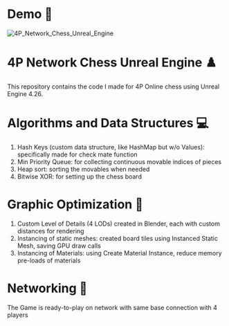 # Demo 🎥
![4P_Network_Chess_Unreal_Engine](demo/chess.gif)

# 4P Network Chess Unreal Engine ♟️
This repository contains the code I made for 4P Online chess using Unreal Engine 4.26. 

# Algorithms and Data Structures 💻
1. Hash Keys (custom data structure, like HashMap but w/o Values): specifically made for check mate function
2. Min Priority Queue: for collecting continuous movable indices of pieces
3. Heap sort: sorting the movables when needed
4. Bitwise XOR: for setting up the chess board

# Graphic Optimization 🧊
1. Custom Level of Details (4 LODs) created in Blender, each with custom distances for rendering
2. Instancing of static meshes: created board tiles using Instanced Static Mesh, saving GPU draw calls
3. Instancing of Materials: using Create Material Instance, reduce memory pre-loads of materials

# Networking 📶
The Game is ready-to-play on network with same base connection with 4 players
